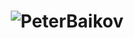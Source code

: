 <h1 align="center">
  <img src="https://raw.githubusercontent.com/PeterBaikov/PeterBaikov/master/name.svg" alt="PeterBaikov" />
</h1>









